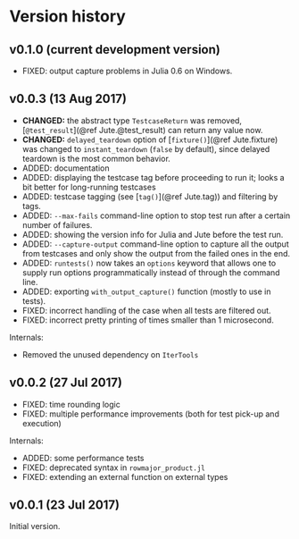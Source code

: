 # Version history


## v0.1.0 (current development version)

* FIXED: output capture problems in Julia 0.6 on Windows.


## v0.0.3 (13 Aug 2017)

* **CHANGED:** the abstract type `TestcaseReturn` was removed, [`@test_result`](@ref Jute.@test_result) can return any value now.
* **CHANGED:** `delayed_teardown` option of [`fixture()`](@ref Jute.fixture) was changed to `instant_teardown` (`false` by default), since delayed teardown is the most common behavior.
* ADDED: documentation
* ADDED: displaying the testcase tag before proceeding to run it; looks a bit better for long-running testcases
* ADDED: testcase tagging (see [`tag()`](@ref Jute.tag)) and filtering by tags.
* ADDED: `--max-fails` command-line option to stop test run after a certain number of failures.
* ADDED: showing the version info for Julia and Jute before the test run.
* ADDED: `--capture-output` command-line option to capture all the output from testcases and only show the output from the failed ones in the end.
* ADDED: `runtests()` now takes an `options` keyword that allows one to supply run options programmatically instead of through the command line.
* ADDED: exporting `with_output_capture()` function (mostly to use in tests).
* FIXED: incorrect handling of the case when all tests are filtered out.
* FIXED: incorrect pretty printing of times smaller than 1 microsecond.

Internals:

* Removed the unused dependency on `IterTools`


## v0.0.2 (27 Jul 2017)

* FIXED: time rounding logic
* FIXED: multiple performance improvements (both for test pick-up and execution)

Internals:

* ADDED: some performance tests
* FIXED: deprecated syntax in `rowmajor_product.jl`
* FIXED: extending an external function on external types


## v0.0.1 (23 Jul 2017)

Initial version.
